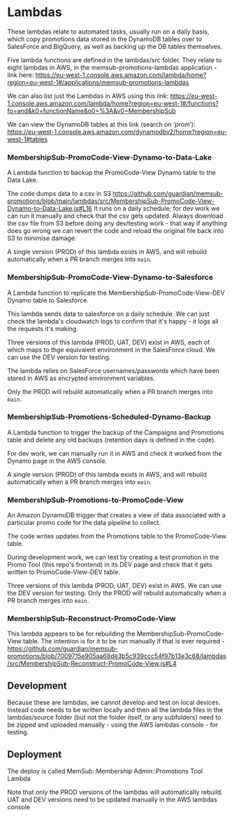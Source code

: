 # Lambdas

These lambdas relate to automated tasks, usually run on a daily basis, which copy promotions data stored in the DynamoDB tables over to SalesForce and BigQuery, as well as backing up the DB tables themselves.

Five lambda functions are defined in the lambdas/src folder. They relate to eight lambdas in AWS,  in the memsub-promotions-lambdas application - link here: https://eu-west-1.console.aws.amazon.com/lambda/home?region=eu-west-1#/applications/memsub-promotions-lambdas 

We can also list just the Lambdas in AWS using this link: https://eu-west-1.console.aws.amazon.com/lambda/home?region=eu-west-1#/functions?fo=and&k0=functionName&o0=%3A&v0=MembershipSub

We can view the DynamoDB tables at this link (search on ‘prom’): https://eu-west-1.console.aws.amazon.com/dynamodbv2/home?region=eu-west-1#tables 


### MembershipSub-PromoCode-View-Dynamo-to-Data-Lake
A Lambda function to backup the PromoCode-View Dynamo table to the Data Lake.

The code dumps data to a csv in S3 https://github.com/guardian/memsub-promotions/blob/main/lambdas/src/MembershipSub-PromoCode-View-Dynamo-to-Data-Lake.js#L16
It runs on a daily schedule; for dev work we can run it manually and check that the csv gets updated. Always download the csv file from S3 before doing any dev/testing work - that way if anything does go wrong we can revert the code and reload the original file back into S3 to minimise damage.

A single version (PROD) of this lambda exists in AWS, and will rebuild automatically when a PR branch merges into `main`.

### MembershipSub-PromoCode-View-Dynamo-to-Salesforce
A Lambda function to replicate the MembershipSub-PromoCode-View-DEV Dynamo table to Salesforce.

This lambda sends data to salesforce on a daily schedule. We can just check the lambda's cloudwatch logs to confirm that it's happy - it logs all the requests it's making.

Three versions of this lambda (PROD, UAT, DEV) exist in AWS, each of which maps to thge equivalent environment in the SalesForce cloud. We can use the DEV version for testing. 

The lambda relies on SalesForce usernames/passwords which have been stored in AWS as encrypted environment variables.

Only the PROD will rebuild automatically when a PR branch merges into `main`.

### MembershipSub-Promotions-Scheduled-Dynamo-Backup
A Lambda function to trigger the backup of the Campaigns and Promotions table and delete any old backups (retention days is defined in the code).

For dev work, we can manually run it in AWS and check it worked from the Dynamo page in the AWS console.

A single version (PROD) of this lambda exists in AWS, and will rebuild automatically when a PR branch merges into `main`.

### MembershipSub-Promotions-to-PromoCode-View
An Amazon DynamoDB trigger that creates a view of data associated with a particular promo code for the data pipeline to collect.

The code writes updates from the Promotions table to the PromoCode-View table. 

During development work, we can test by creating a test promotion in the Promo Tool (this repo's frontend) in its DEV page and check that it gets written to PromoCode-View-DEV table.

Three versions of this lambda (PROD, UAT, DEV) exist in AWS. We can use the DEV version for testing. Only the PROD will rebuild automatically when a PR branch merges into `main`.

### MembershipSub-Reconstruct-PromoCode-View
This lambda appears to be for rebuilding the MembershipSub-PromoCode-View table. The intention is for it to be run manually if that is ever required - https://github.com/guardian/memsub-promotions/blob/7009715e905aa68de3b5c939ccc54f97b13e3c68/lambdas/src/MembershipSub-Reconstruct-PromoCode-View.js#L4


## Development
Because these are lambdas, we cannot develop and test on local devices. Instead code needs to be written locally and then all the lambda files in the lambdas/source folder (but not the folder itself, or any subfolders) need to be zipped and uploaded manually - using the AWS lambdas console - for testing.


## Deployment

The deploy is called MemSub::Membership Admin::Promotions Tool Lambda

Note that only the PROD versions of the lambdas will automatically rebuild. UAT and DEV versions need to be updated manually in the AWS lambdas console
